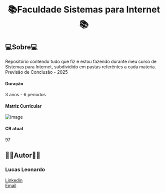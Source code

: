 <h1 align="center">📚Faculdade Sistemas para Internet📚</h1>

<h2 id="about">💻Sobre💻</h2>
Repositório contendo tudo que fiz e estou fazendo durante meu curso de Sistemas para Internet, subdividido em pastas referêntes a cada materia.
Previsão de Conclusão - 2025

<h4>Duração</h4> 
3 anos - 6 periodos

<h4>Matriz Curricular</h4> 

![image](https://user-images.githubusercontent.com/61885918/198209339-91dc957b-42ac-4d6b-b1c9-ae8b07dc1b7b.png)

<h4>CR atual</h4>
97

<br />
<h2 id="owner">🧔🏻Autor🧔🏻</h2>

<h3>Lucas Leonardo</h3>

[Linkedin](https://www.linkedin.com/in/caslujpg/)</br>
[Email](caslujpg@gmail.com)
